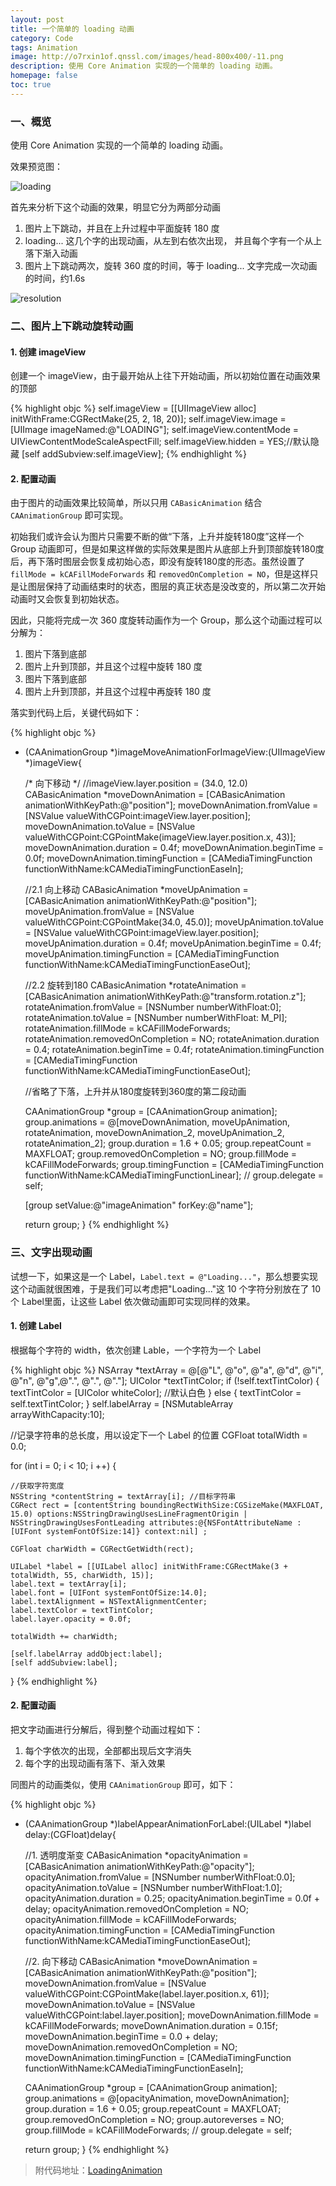 ```yaml
---
layout: post
title: 一个简单的 loading 动画
category: Code
tags: Animation
image: http://o7rxin1of.qnssl.com/images/head-800x400/-11.png
description: 使用 Core Animation 实现的一个简单的 loading 动画。
homepage: false
toc: true
---
```


### 一、概览

使用 Core Animation 实现的一个简单的 loading 动画。

效果预览图：

![loading](http://o7rxin1of.qnssl.com/images/2016/04/loading.gif)

首先来分析下这个动画的效果，明显它分为两部分动画

1. 图片上下跳动，并且在上升过程中平面旋转 180 度
2. loading... 这几个字的出现动画，从左到右依次出现， 并且每个字有一个从上落下渐入动画
3. 图片上下跳动两次，旋转 360 度的时间，等于 loading... 文字完成一次动画的时间，约1.6s

![resolution](http://o7rxin1of.qnssl.com/images/2016/04/resolution.png)


### 二、图片上下跳动旋转动画

#### 1. 创建 imageView

创建一个 imageView，由于最开始从上往下开始动画，所以初始位置在动画效果的顶部

{% highlight objc %}
self.imageView = [[UIImageView alloc] initWithFrame:CGRectMake(25, 2, 18, 20)];
self.imageView.image = [UIImage imageNamed:@"LOADING"];
self.imageView.contentMode = UIViewContentModeScaleAspectFill;
self.imageView.hidden = YES;//默认隐藏
[self addSubview:self.imageView];
{% endhighlight %}

#### 2. 配置动画

由于图片的动画效果比较简单，所以只用 `CABasicAnimation` 结合 `CAAnimationGroup` 即可实现。

初始我们或许会认为图片只需要不断的做“下落，上升并旋转180度”这样一个 Group 动画即可，但是如果这样做的实际效果是图片从底部上升到顶部旋转180度后，再下落时图层会恢复成初始心态，即没有旋转180度的形态。虽然设置了 `fillMode = kCAFillModeForwards` 和 `removedOnCompletion = NO`，但是这样只是让图层保持了动画结束时的状态，图层的真正状态是没改变的，所以第二次开始动画时又会恢复到初始状态。

因此，只能将完成一次 360 度旋转动画作为一个 Group，那么这个动画过程可以分解为：

1. 图片下落到底部
2. 图片上升到顶部，并且这个过程中旋转 180 度
3. 图片下落到底部
4. 图片上升到顶部，并且这个过程中再旋转 180 度

落实到代码上后，关键代码如下：

{% highlight objc  %}
- (CAAnimationGroup *)imageMoveAnimationForImageView:(UIImageView *)imageView{
    
    /* 向下移动 */
    //imageView.layer.position = (34.0, 12.0)
    CABasicAnimation *moveDownAnimation = [CABasicAnimation animationWithKeyPath:@"position"];
    moveDownAnimation.fromValue = [NSValue valueWithCGPoint:imageView.layer.position];
    moveDownAnimation.toValue = [NSValue valueWithCGPoint:CGPointMake(imageView.layer.position.x, 43)];
    moveDownAnimation.duration = 0.4f;
    moveDownAnimation.beginTime = 0.0f;
    moveDownAnimation.timingFunction = [CAMediaTimingFunction functionWithName:kCAMediaTimingFunctionEaseIn];
    
    //2.1 向上移动
    CABasicAnimation *moveUpAnimation = [CABasicAnimation animationWithKeyPath:@"position"];
    moveUpAnimation.fromValue = [NSValue valueWithCGPoint:CGPointMake(34.0, 45.0)];
    moveUpAnimation.toValue = [NSValue valueWithCGPoint:imageView.layer.position];
    moveUpAnimation.duration = 0.4f;
    moveUpAnimation.beginTime = 0.4f;
    moveUpAnimation.timingFunction = [CAMediaTimingFunction functionWithName:kCAMediaTimingFunctionEaseOut];
    
    //2.2 旋转到180
    CABasicAnimation *rotateAnimation = [CABasicAnimation animationWithKeyPath:@"transform.rotation.z"];
    rotateAnimation.fromValue = [NSNumber numberWithFloat:0];
    rotateAnimation.toValue = [NSNumber numberWithFloat: M_PI];
    rotateAnimation.fillMode = kCAFillModeForwards;
    rotateAnimation.removedOnCompletion = NO;
    rotateAnimation.duration = 0.4;
    rotateAnimation.beginTime = 0.4f;
    rotateAnimation.timingFunction = [CAMediaTimingFunction functionWithName:kCAMediaTimingFunctionEaseOut];
 
    //省略了下落，上升并从180度旋转到360度的第二段动画
 
    CAAnimationGroup *group = [CAAnimationGroup animation];
    group.animations = @[moveDownAnimation, moveUpAnimation, rotateAnimation, moveDownAnimation_2, moveUpAnimation_2, rotateAnimation_2];
    group.duration = 1.6 + 0.05;
    group.repeatCount = MAXFLOAT;
    group.removedOnCompletion = NO;
    group.fillMode = kCAFillModeForwards;
    group.timingFunction = [CAMediaTimingFunction functionWithName:kCAMediaTimingFunctionLinear];
//    group.delegate = self;
    
    [group setValue:@"imageAnimation" forKey:@"name"];
    
    return group;
}
{% endhighlight %}


### 三、文字出现动画

试想一下，如果这是一个 Label，`Label.text = @"Loading..."`，那么想要实现这个动画就很困难，于是我们可以考虑把"Loading..."这 10 个字符分别放在了 10 个 Label里面，让这些 Label 依次做动画即可实现同样的效果。

#### 1. 创建 Label

根据每个字符的 width，依次创建 Lable，一个字符为一个 Label

{% highlight objc  %}
NSArray *textArray = @[@"L", @"o", @"a", @"d", @"i", @"n", @"g",@".", @".", @"."];
UIColor *textTintColor;
if (!self.textTintColor) {
    textTintColor = [UIColor whiteColor]; //默认白色
} else {
    textTintColor = self.textTintColor;
}
self.labelArray = [NSMutableArray arrayWithCapacity:10];

//记录字符串的总长度，用以设定下一个 Label 的位置
CGFloat totalWidth = 0.0;

for (int i = 0; i < 10; i ++) {
    
    //获取字符宽度
    NSString *contentString = textArray[i]; //目标字符串
    CGRect rect = [contentString boundingRectWithSize:CGSizeMake(MAXFLOAT, 15.0) options:NSStringDrawingUsesLineFragmentOrigin | NSStringDrawingUsesFontLeading attributes:@{NSFontAttributeName :[UIFont systemFontOfSize:14]} context:nil] ;
    
    CGFloat charWidth = CGRectGetWidth(rect);

    UILabel *label = [[UILabel alloc] initWithFrame:CGRectMake(3 + totalWidth, 55, charWidth, 15)];
    label.text = textArray[i];
    label.font = [UIFont systemFontOfSize:14.0];
    label.textAlignment = NSTextAlignmentCenter;
    label.textColor = textTintColor;
    label.layer.opacity = 0.0f;
    
    totalWidth += charWidth;
    
    [self.labelArray addObject:label];
    [self addSubview:label];
}
{% endhighlight %}

#### 2. 配置动画


把文字动画进行分解后，得到整个动画过程如下：

1. 每个字依次的出现，全部都出现后文字消失
2. 每个字的出现动画有落下、渐入效果

同图片的动画类似，使用 `CAAnimationGroup` 即可，如下：

{% highlight objc  %}
- (CAAnimationGroup *)labelAppearAnimationForLabel:(UILabel *)label delay:(CGFloat)delay{
    
    //1. 透明度渐变
    CABasicAnimation *opacityAnimation = [CABasicAnimation animationWithKeyPath:@"opacity"];
    opacityAnimation.fromValue = [NSNumber numberWithFloat:0.0];
    opacityAnimation.toValue = [NSNumber numberWithFloat:1.0];
    opacityAnimation.duration = 0.25;
    opacityAnimation.beginTime = 0.0f + delay;
    opacityAnimation.removedOnCompletion = NO;
    opacityAnimation.fillMode = kCAFillModeForwards;
    opacityAnimation.timingFunction = [CAMediaTimingFunction functionWithName:kCAMediaTimingFunctionEaseOut];
    
    //2. 向下移动
    CABasicAnimation *moveDownAnimation = [CABasicAnimation animationWithKeyPath:@"position"];
    moveDownAnimation.fromValue = [NSValue valueWithCGPoint:CGPointMake(label.layer.position.x, 61)];
    moveDownAnimation.toValue = [NSValue valueWithCGPoint:label.layer.position];
    moveDownAnimation.fillMode = kCAFillModeForwards;
    moveDownAnimation.duration = 0.15f;
    moveDownAnimation.beginTime = 0.0 + delay;
    moveDownAnimation.removedOnCompletion = NO;
    moveDownAnimation.timingFunction = [CAMediaTimingFunction functionWithName:kCAMediaTimingFunctionEaseIn];
    
    CAAnimationGroup *group = [CAAnimationGroup animation];
    group.animations = @[opacityAnimation, moveDownAnimation];
    group.duration = 1.6 + 0.05;
    group.repeatCount = MAXFLOAT;
    group.removedOnCompletion = NO;
    group.autoreverses = NO;
    group.fillMode = kCAFillModeForwards;
//    group.delegate = self;
    
    return group;
 }
{% endhighlight %}

> 附代码地址：[LoadingAnimation](https://github.com/Vanbein/LoadingAnimation)


